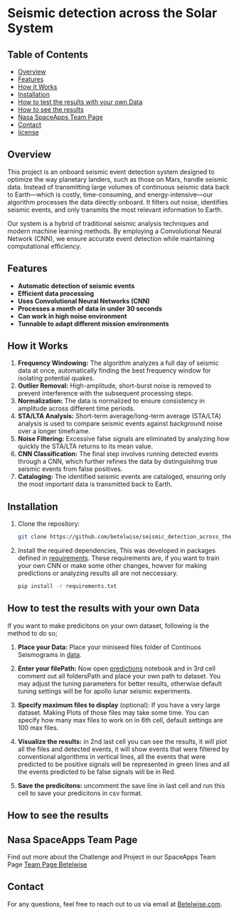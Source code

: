 # Seismic detection across the Solar System

## Table of Contents
- [Overview](#overview)
- [Features](#features)
- [How it Works](#How-it-Works)
- [Installation](#Installation)
- [How to test the results with your own Data](#How-to-test-the-results-with-your-own-Data)
- [How to see the results](#How-to-see-the-results)
- [Nasa SpaceApps Team Page](#Nasa-SpaceApps-Team-Page)
- [Contact](#Contact)
- [license](#license)

## Overview
This project is an onboard seismic event detection system designed to optimize the way planetary landers, such as those on Mars, handle seismic data. Instead of transmitting large volumes of continuous seismic data back to Earth—which is costly, time-consuming, and energy-intensive—our algorithm processes the data directly onboard. It filters out noise, identifies seismic events, and only transmits the most relevant information to Earth.

Our system is a hybrid of traditional seismic analysis techniques and modern machine learning methods. By employing a Convolutional Neural Network (CNN), we ensure accurate event detection while maintaining computational efficiency.

## Features
- **Automatic detection of seismic events**
- **Efficient data processing**
- **Uses Convolutional Neural Networks (CNN)**
- **Processes a month of data in under 30 seconds**
- **Can work in high noise environment**
- **Tunnable to adapt different mission environments**

## How it Works
1. **Frequency Windowing:** The algorithm analyzes a full day of seismic data at once, automatically finding the best frequency window for isolating potential quakes.
2. **Outlier Removal:** High-amplitude, short-burst noise is removed to prevent interference with the subsequent processing steps.
3. **Normalization:** The data is normalized to ensure consistency in amplitude across different time periods.
4. **STA/LTA Analysis:** Short-term average/long-term average (STA/LTA) analysis is used to compare seismic events against background noise over a longer timeframe.
5. **Noise Filtering:** Excessive false signals are eliminated by analyzing how quickly the STA/LTA returns to its mean value.
6. **CNN Classification:** The final step involves running detected events through a CNN, which further refines the data by distinguishing true seismic events from false positives.
7. **Cataloging:** The identified seismic events are cataloged, ensuring only the most important data is transmitted back to Earth.

## Installation
1. Clone the repository:
   ```bash
   git clone https://github.com/betelwise/seismic_detection_across_the_solar_system


2. Install the required dependencies, This was developed in packages defined in [requirements](requirements.txt). These requirements are, if you want to train your own CNN or make some other changes, howver for making predictions or analyzing results all are not neccessary.
    ```bash
    pip install -r requirements.txt

## How to test the results with your own Data

If you want to make predicitons on your own dataset, following is the method to do so;
1. **Place your Data:** Place your miniseed files folder of Continuos Seismograms in [data](src/data).

2. **Enter your filePath:** Now open [predictions](src/predictions.ipynb) notebook and in 3rd cell comment out all foldersPath and place your own path to dataset. You may adjust the tuning parameters for better results, otherwise default tuning settings will be for apollo lunar seismic experiments.

3. **Specify maximum files to display** (optional): If you have a very large dataset. Making Plots of those files may take some time. You can specify how many max files to work on in 6th cell, default settings are 100 max files.

4. **Visualize the results:** in 2nd last cell you can see the results, it will plot all the files and detected events, it will show events that were filtered by conventional algorithms in vertical lines, all the events that were predicted to be positive signals will be represented in green lines and all the events predicted to be false signals will be in Red.

5. **Save the predicitons:** uncomment the save line in last cell and run this cell to save your predicitons in csv format.



## How to see the results


## Nasa SpaceApps Team Page
Find out more about the Challenge and Project in our SpaceApps Team Page
[Team Page Betelwise](https://www.spaceappschallenge.org/nasa-space-apps-2024/find-a-team/betelwise1/)

## Contact
For any questions, feel free to reach out to us via email at [Betelwise.com](betelwise.com).
